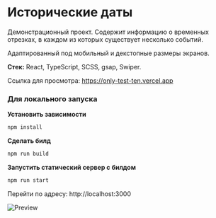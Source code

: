 # Исторические даты

Демонстрационный проект. Содержит информацию о временных отрезках, в каждом из которых существует несколько событий.

Адаптированный под мобильный и декстопные размеры экранов.

**Стек:** React, TypeScript, SCSS, gsap, Swiper.

Ссылка для просмотра: https://only-test-ten.vercel.app


### Для локального запуска 
**Установить зависимости**

   ```bash
   npm install
   ```

**Сделать билд**

   ```bash
   npm run build
   ```
   
**Запустить статический сервер с билдом**


   ```bash
   npm run start
```
Перейти по адресу: http://localhost:3000 

![Preview](https://i.imgur.com/3f0MHRh.jpeg)
